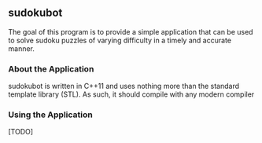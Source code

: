 ## sudokubot

The goal of this program is to provide a simple application that can be used to solve sudoku puzzles of varying difficulty in a timely and accurate manner.

### About the Application

sudokubot is written in C++11 and uses nothing more than the standard template library (STL). As such, it should compile with any modern compiler

### Using the Application

[TODO]
